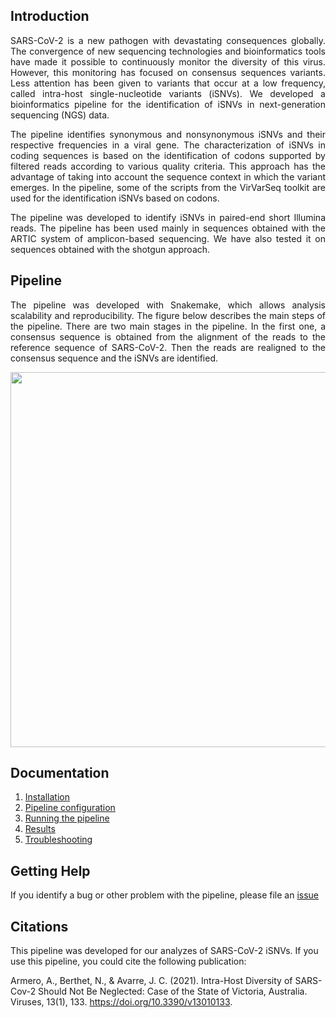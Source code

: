 
## Introduction

<p align="justify">
SARS-CoV-2 is a new pathogen with devastating consequences globally. The convergence of new sequencing technologies and bioinformatics tools have made it possible to continuously monitor the diversity of this virus. However, this monitoring has focused on consensus sequences variants. Less attention has been given to variants that occur at a low frequency, called intra-host single-nucleotide variants (iSNVs). We developed a bioinformatics pipeline for the identification of iSNVs in next-generation sequencing (NGS) data.
</p>
 
<p align="justify">
The pipeline identifies synonymous and nonsynonymous iSNVs and their respective frequencies in a viral gene. The characterization of iSNVs in coding sequences is based on the identification of codons supported by filtered reads according to various quality criteria. This approach has the advantage of taking into account the sequence context in which the variant emerges. In the pipeline, some of the scripts from the VirVarSeq toolkit  are used for the identification iSNVs based on codons.
</p>

<p align="justify">
The pipeline was developed to identify iSNVs in paired-end short Illumina reads. The pipeline has been used mainly in sequences obtained with the ARTIC system of amplicon-based sequencing. We have also tested it on sequences obtained with the shotgun approach.
</p>
 
## Pipeline
 
<p align="justify">
The pipeline was developed with Snakemake, which allows analysis scalability and reproducibility. The figure below describes the main steps of the pipeline. There are two main stages in the pipeline. In the first one, a consensus sequence is obtained from the alignment of the reads to the reference sequence of SARS-CoV-2. Then the reads are realigned to the consensus sequence and the iSNVs are identified. 
</p>

<img src="https://user-images.githubusercontent.com/26271184/169827528-067ed7d4-36e1-4a55-bd54-559a1553fc47.png" width="600" height="600">

## Documentation 

1. [Installation](docs/Installation.md)
2. [Pipeline configuration](docs/Configuration.md)
3. [Running the pipeline](docs/RunningPipeline.md)
4. [Results](docs/Results.md)
5. [Troubleshooting](docs/Troubleshooting.md)

## Getting Help

If you identify a bug or other problem with the pipeline, please file an [issue](../../../../alexarmerov/SARS-CoV-2/issues)
 
## Citations

This pipeline was developed for our analyzes of SARS-CoV-2 iSNVs. If you use this pipeline, you could cite the following publication:

Armero, A., Berthet, N., & Avarre, J. C. (2021). Intra-Host Diversity of SARS-Cov-2 Should Not Be Neglected: Case of the State of Victoria, Australia. Viruses, 13(1), 133. https://doi.org/10.3390/v13010133.

